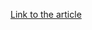 [Link to the article](https://cloud.google.com/blog/topics/threat-intelligence/protecting-multi-cloud-resources-modern-cyberattacks/)

